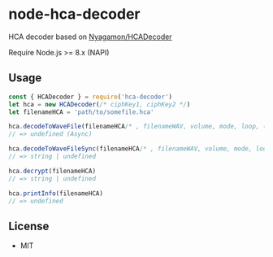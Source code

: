 # node-hca-decoder

HCA decoder based on [Nyagamon/HCADecoder](https://github.com/Nyagamon/HCADecoder)

Require Node.js >= 8.x (NAPI)

## Usage

``` js
const { HCADecoder } = require('hca-decoder')
let hca = new HCADecoder(/* ciphKey1, ciphKey2 */)
let filenameHCA = 'path/to/somefile.hca'

hca.decodeToWaveFile(filenameHCA/* , filenameWAV, volume, mode, loop, (err, wavFilePath) => {} */)
// => undefined (Async)

hca.decodeToWaveFileSync(filenameHCA/* , filenameWAV, volume, mode, loop */)
// => string | undefined

hca.decrypt(filenameHCA)
// => string | undefined

hca.printInfo(filenameHCA)
// => undefined
```

## License

* MIT
